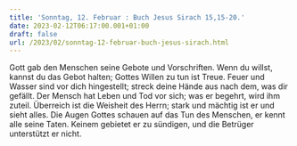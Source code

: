 ```yaml
---
title: 'Sonntag, 12. Februar : Buch Jesus Sirach 15,15-20.'
date: 2023-02-12T06:17:00.001+01:00
draft: false
url: /2023/02/sonntag-12-februar-buch-jesus-sirach.html
---
```


Gott gab den Menschen seine Gebote und Vorschriften. Wenn du willst, kannst du das Gebot halten; Gottes Willen zu tun ist Treue. Feuer und Wasser sind vor dich hingestellt; streck deine Hände aus nach dem, was dir gefällt. Der Mensch hat Leben und Tod vor sich; was er begehrt, wird ihm zuteil. Überreich ist die Weisheit des Herrn; stark und mächtig ist er und sieht alles. Die Augen Gottes schauen auf das Tun des Menschen, er kennt alle seine Taten. Keinem gebietet er zu sündigen, und die Betrüger unterstützt er nicht.